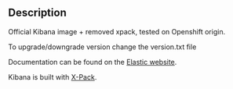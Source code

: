 ## Description

Official Kibana image + removed xpack, tested on Openshift origin.

To upgrade/downgrade version change the version.txt file

Documentation can be found on the [Elastic website](https://www.elastic.co/guide/en/kibana/current/docker.html).

Kibana is built with [X-Pack](https://www.elastic.co/guide/en/x-pack/current/index.html).
